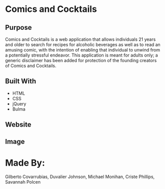 # Comics and Cocktails

## Purpose

Comics and Cocktails is a web application that allows individuals 21 years and older to search for recipes for alcoholic beverages as well as to read an amusing comic, with the intention of enabling that individual to unwind from a potentially stressful endeavor.  This application is meant for adults only; a generic disclaimer has been added for protection of the founding creators of Comics and Cocktails.

## Built With
* HTML
* CSS
* jQuery
* Bulma

## Website


## Image

# Made By:
Gilberto Covarrubias, Duvalier Johnson, Michael Monihan, Criste Phillips, Savannah Polcen